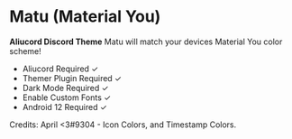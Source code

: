 # Matu (Material You)
**Aliucord Discord Theme**
Matu will match your devices Material You color scheme!

- Aliucord Required ✓
- Themer Plugin Required ✓
- Dark Mode Required ✓
- Enable Custom Fonts ✓
- Android 12 Required ✓

Credits:
April <3#9304 - Icon Colors, and Timestamp Colors.
